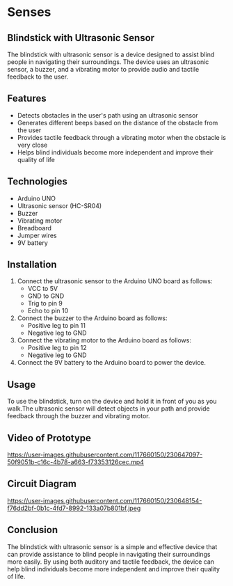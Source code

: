 # Senses
## Blindstick with Ultrasonic Sensor

The blindstick with ultrasonic sensor is a device designed to assist blind people in navigating their surroundings. The device uses an ultrasonic sensor, a buzzer, and a vibrating motor to provide audio and tactile feedback to the user.

## Features

- Detects obstacles in the user's path using an ultrasonic sensor
- Generates different beeps based on the distance of the obstacle from the user
- Provides tactile feedback through a vibrating motor when the obstacle is very close
- Helps blind individuals become more independent and improve their quality of life

## Technologies

- Arduino UNO
- Ultrasonic sensor (HC-SR04)
- Buzzer
- Vibrating motor
- Breadboard
- Jumper wires
- 9V battery

## Installation

1. Connect the ultrasonic sensor to the Arduino UNO board as follows:
   - VCC to 5V
   - GND to GND
   - Trig to pin 9
   - Echo to pin 10
2. Connect the buzzer to the Arduino board as follows:
   - Positive leg to pin 11
   - Negative leg to GND
3. Connect the vibrating motor to the Arduino board as follows:
   - Positive leg to pin 12
   - Negative leg to GND
4. Connect the 9V battery to the Arduino board to power the device.

## Usage

To use the blindstick, turn on the device and hold it in front of you as you walk.The ultrasonic sensor will detect objects in your path and provide feedback through the buzzer and vibrating motor.

## Video of Prototype

https://user-images.githubusercontent.com/117660150/230647097-50f9051b-c16c-4b78-a663-f73353126cec.mp4

## Circuit Diagram

https://user-images.githubusercontent.com/117660150/230648154-f76dd2bf-0b1c-4fd7-8992-133a07b801bf.jpeg


## Conclusion
The blindstick with ultrasonic sensor is a simple and effective device that can provide assistance to blind people in navigating their surroundings more easily. By using both auditory and tactile feedback, the device can help blind individuals become more independent and improve their quality of life.


